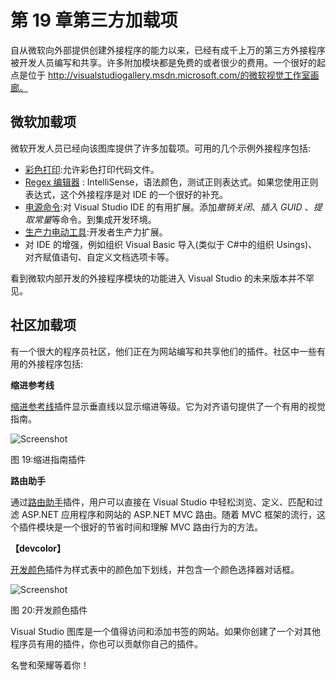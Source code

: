 # 第 19 章第三方加载项

自从微软向外部提供创建外接程序的能力以来，已经有成千上万的第三方外接程序被开发人员编写和共享。许多附加模块都是免费的或者很少的费用。一个很好的起点是位于 http://visualstudiogallery.msdn.microsoft.com/的微软视觉工作室画廊。

## 微软加载项

微软开发人员已经向该图库提供了许多加载项。可用的几个示例外接程序包括:

*   [彩色打印](http://visualstudiogallery.msdn.microsoft.com/00ec88c2-1553-47d2-8170-3c5baa0c6e44):允许彩色打印代码文件。
*   [Regex 编辑器](http://visualstudiogallery.msdn.microsoft.com/55c24bf1-2636-4f94-831d-28db8505ce00) : IntelliSense，语法颜色，测试正则表达式。如果您使用正则表达式，这个外接程序是对 IDE 的一个很好的补充。
*   [电源命令](http://visualstudiogallery.msdn.microsoft.com/e5f41ad9-4edc-4912-bca3-91147db95b99):对 Visual Studio IDE 的有用扩展。添加*撤销关闭*、*插入 GUID* 、*提取常量*等命令。到集成开发环境。
*   [生产力电动工具](http://visualstudiogallery.msdn.microsoft.com/3a96a4dc-ba9c-4589-92c5-640e07332afd):开发者生产力扩展。
*   对 IDE 的增强，例如组织 Visual Basic 导入(类似于 C#中的组织 Usings)、对齐赋值语句、自定义文档选项卡等。

看到微软内部开发的外接程序模块的功能进入 Visual Studio 的未来版本并不罕见。

## 社区加载项

有一个很大的程序员社区，他们正在为网站编写和共享他们的插件。社区中一些有用的外接程序包括:

**缩进参考线**

[缩进参考线](http://visualstudiogallery.msdn.microsoft.com/e792686d-542b-474a-8c55-630980e72c30)插件显示垂直线以显示缩进等级。它为对齐语句提供了一个有用的视觉指南。

![Screenshot](../Images/image025.jpg)

图 19:缩进指南插件

**路由助手**

通过[路由助手](http://visualstudiogallery.msdn.microsoft.com/f0589156-a8e6-47db-8bac-90f01ca6b8a3)插件，用户可以直接在 Visual Studio 中轻松浏览、定义、匹配和过滤 ASP.NET 应用程序和网站的 ASP.NET MVC 路由。随着 MVC 框架的流行，这个插件模块是一个很好的节省时间和理解 MVC 路由行为的方法。

**【devcolor】**

[开发颜色](http://visualstudiogallery.msdn.microsoft.com/7dbae8b3-5812-490e-913e-7bfe17f47f1d)插件为样式表中的颜色加下划线，并包含一个颜色选择器对话框。

![Screenshot](../Images/image026.png)

图 20:开发颜色插件

Visual Studio 图库是一个值得访问和添加书签的网站。如果你创建了一个对其他程序员有用的插件，你也可以贡献你自己的插件。

名誉和荣耀等着你！